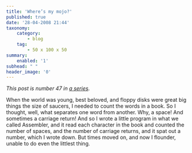 ```yaml
---
title: 'Where’s my mojo?'
published: true
date: '28-04-2008 21:44'
taxonomy:
    category:
        - blog
    tag:
        - 50 x 100 x 50
summary:
    enabled: '1'
subhead: " "
header_image: '0'
---
```


_This post is number 47 in [a series](https://jeremycherfas.net/blog/tag:50%20x%20100%20x%2050)._

When the world was young, best beloved, and floppy disks were great big things the size of saucers, I needed to count the words in a book. So I thought, well, what separates one word from another. Why, a space! And sometimes a carriage return! And so I wrote a little program in what we called Assembler, and it read each character in the book and counted the number of spaces, and the number of carriage returns, and it spat out a number, which I wrote down. But times moved on, and now I flounder, unable to do even the littlest thing.
